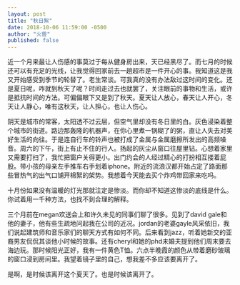 ```yaml
---
layout: post
title: "秋日絮"
date: 2018-10-06 11:59:00 -0500
author: "火兽"
published: false
---
```


近一个月来最让人伤感的事莫过于每从健身房出来，天已经黑尽了。而七月的时候还可以有充足的光线，让我觉得回家前去一趟超市是一件开心的事。我知道这是我又开始感受到季节的轮替了。老生常谈。可我真的没有办法敌过这时间的变化。还是夏日呢，咋就到秋天了呢？时间走过去也就罢了，关注眼前的事物和生活，或许是抵抗时间的方法。可偏偏眼下又是到了秋天。夏天让人放心，春天让人开心，冬天让人静心，唯有这秋天，让人担心，也让人伤心。

阴天是城市的常客，太阳透不过云层，但空气里却没有冬日里的白。灰色浸染着整个城市的街道。路边那轰隆的机器声，在你心里煮一锅糊了的粥，直让人失去对美好生活的向往。于是连自行车的铃声也被打成了金属与金属磨擦所发出的高频噪音。周六的下午，街上有止不住的行人。扬起的灰尘从窗口往屋里钻。心想着家里又需要打扫了，我忙把窗户关得更小。出门约会的人经过精心的打扮相互搂着屁股。带小孩的母亲左手推车右手划着iphone。附近的流浪汉都开始占定了路面那些冒热气的出气口铺开棉絮的架势。我想着今天能去买个炸鸡带回家来吃吗。

十月份如果没有温暖的灯光那就注定是惨淡。而你却不知道这惨淡的底线是什么。你试着用一千种方法，也找不到合理的解释。

三个月前在megan欢送会上和许久未见的同事们聊了很多。见到了david gale和他的妻子，他有些生疏地问起我在公司的近况。jordan的老婆gayle风采依旧，我们说起建筑师和音乐家们的聊天方式有如何不同。后来看到jazz，听着她新交的亚裔男友侃侃其谈他小时候的故事。还有cheryl和她的phd未婚夫提到他们周末要去海边玩。那时候阳光正好，我有一件黄色T恤。六点半晚霞的颜色从带着磨砂玻璃的窗口浸到房间里。我望着镜子里的自己，想我差不多应该要离开了。

是啊，是时候该离开这个夏天了。也是时候该离开了。
